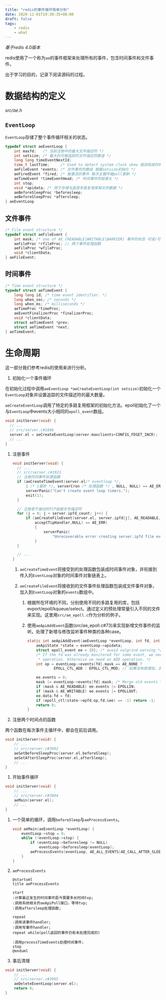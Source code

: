 ```yaml
---
title: "redis的事件循环简单分析"
date: 2020-11-01T19:30:35+08:00
draft: false
tags:
    - redis
    - what
---
```


*基于redis 4.0版本*

redis使用了一个称为`ae`的事件框架来处理所有的事件，包含时间事件和文件事件。

出于学习的目的，记录下阅读源码的过程。

# 数据结构的定义

*src/ae.h*

## ```EventLoop```

`EventLoop`存储了整个事件循环相关的状态。

```c
typedef struct aeEventLoop {
    int maxfd;   /* 当前注册中的最大文件描述符 */
    int setsize; /* 最大的可被追踪的文件描述符数值 */
    long long timeEventNextId;
    time_t lastTime;     /* Used to detect system clock skew 探测系统时钟的偏移 */
    aeFileEvent *events; /* 文件事件的数组 根据setsize初始化 */
    aeFiredEvent *fired; /* 被激活的事件 每次主循环被poll更新 */
    aeTimeEvent *timeEventHead; /* 时间事件的链表头 */
    int stop;
    void *apidata; /* 用于存储与底层多路复用库相关的数据 */
    aeBeforeSleepProc *beforesleep;
    aeBeforeSleepProc *aftersleep;
} aeEventLoop
```

## 文件事件

```c
/* File event structure */
typedef struct aeFileEvent {
    int mask; /* one of AE_(READABLE|WRITABLE|BARRIER) 事件的状态 可读/可写/？ */
    aeFileProc *rfileProc; // 两个事件处理函数
    aeFileProc *wfileProc;
    void *clientData;
} aeFileEvent;
```

## 时间事件

```c
/* Time event structure */
typedef struct aeTimeEvent {
    long long id; /* time event identifier. */
    long when_sec; /* seconds */
    long when_ms; /* milliseconds */
    aeTimeProc *timeProc;
    aeEventFinalizerProc *finalizerProc;
    void *clientData;
    struct aeTimeEvent *prev;
    struct aeTimeEvent *next;
} aeTimeEvent;
```

# 生命周期

这一部分我们参考redis的使用来进行分析。

1. 初始化一个事件循环

在初始化过程中调用`aeEventLoop *aeCreateEventLoop(int setsize)`初始化一个`EventLoop`对象并设置追踪的文件描述符的最大数量。

`aeCreateEventLoop`调用了特定的多路复用框架的初始化方法。epoll初始化了一个与`EventLoop`中events大小相同的`epoll_event`数组。

```c
void initServer(void) {
  // ...
  // src/server.c#1846
  server.el = aeCreateEventLoop(server.maxclients+CONFIG_FDSET_INCR);
  // ...
}
```

1. 注册事件

    ```c
    void initServer(void) {
      // ...
      // src/server.c#1921
      // 注册时间事件处理函数
      if (aeCreateTimeEvent(server.el/* eventloop */, 
          1 /* 1毫秒 */, serverCron /* 处理函数 */ , NULL, NULL) == AE_ERR) {
          serverPanic("Can't create event loop timers.");
          exit(1);
      }

      // 注册若干被动的TCP链接文件描述符
      for (j = 0; j < server.ipfd_count; j++) {
          if (aeCreateFileEvent(server.el, server.ipfd[j], AE_READABLE,
              acceptTcpHandler,NULL) == AE_ERR)
              {
                  serverPanic(
                      "Unrecoverable error creating server.ipfd file event.");
              }
      }

      // ...
    }
    ```

    1. `aeCreateTimeEvent`将接受到的处理函数包装成时间事件对象，并衔接到传入的`EventLoop`对象的时间事件对象链表上。

    1. `aeCreateFileEvent`将接收到的文件事件处理函数包装成文件事件对象，加入到`EventLoop`对象的`events`数组中。

        1. 根据所在环境的不同，分别使用不同的多路复用的库，包括evport/epoll/kqueue/select。通过定义的预处理常量引入不同的文件来实现。这里用`src/ae_epoll.c`作为分析的例子。

        1. 使用`aeApiAddEvent`函数(src/ae_epoll.c#73)来实现新增文件事件的监听。处理了新增与修改监听事件种类的各种case。

            ```c
            static int aeApiAddEvent(aeEventLoop *eventLoop, int fd, int mask) {
                aeApiState *state = eventLoop->apidata;
                struct epoll_event ee = {0}; /* avoid valgrind warning */
                /* If the fd was already monitored for some event, we need a MOD
                 * operation. Otherwise we need an ADD operation. */
                int op = eventLoop->events[fd].mask == AE_NONE ?
                        EPOLL_CTL_ADD : EPOLL_CTL_MOD; // 如果没有就增加，否则修改

                ee.events = 0;
                mask |= eventLoop->events[fd].mask; /* Merge old events */
                if (mask & AE_READABLE) ee.events |= EPOLLIN;
                if (mask & AE_WRITABLE) ee.events |= EPOLLOUT;
                ee.data.fd = fd;
                if (epoll_ctl(state->epfd,op,fd,&ee) == -1) return -1;
                return 0;
            }
            ```
1. 注册两个时间点的函数

两个函数在每次事件主循环中，都会在前后调用。

```c
void initServer(void) {
    // ...
    // src/server.c#3902
    aeSetBeforeSleepProc(server.el,beforeSleep);
    aeSetAfterSleepProc(server.el,afterSleep);
    // ...
}
```

1. 开始事件循环

```c
void initServer(void) {
    // ...
    // src/server.c#3904
    aeMain(server.el);
    // ...
}
```
  1. 一个简单的循环，调用`beforeSleep`与`aeProcessEvents`。

      ```c
      void aeMain(aeEventLoop *eventLoop) {
          eventLoop->stop = 0;
          while (!eventLoop->stop) {
              if (eventLoop->beforesleep != NULL)
                  eventLoop->beforesleep(eventLoop);
              aeProcessEvents(eventLoop, AE_ALL_EVENTS|AE_CALL_AFTER_SLEEP);
          }
      }
      ```

  1. `aeProcessEvents`

      ```plantuml
      @startuml
      title aeProcessEvents

      start
      :计算最近发生的时间事件距今需要多长时间tvp;
      :调用系统相关的aeApiPoll接口，等待tvp;
      :调用aftersleep处理函数;

      repeat
      :调用读事件handler;
      :调用写事件handler;
      repeat while(poll返回的事件仍有未处理完成的)

      :调用processTimeEvents处理时间事件;
      stop
      @enduml
      ```

1. 事后清理

```c
void initServer(void) {
    // ...
    // src/server.c#3905
    aeDeleteEventLoop(server.el);
    return 0;
}
```

